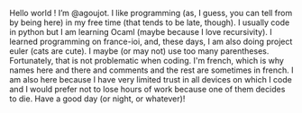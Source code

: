 Hello world ! I’m @agoujot. I like programming (as, I guess, you can tell from by being here) in my free time (that tends to be late, though). I usually code in python but I am learning Ocaml (maybe because I love recursivity). I learned programming on france-ioi, and, these days, I am also doing project euler (cats are cute). I maybe (or may not) use too many parentheses. Fortunately, that is not problematic when coding. I'm french, which is why names here and there and comments and the rest are sometimes in french. I am also here because I have very limited trust in all devices on which I code and I would prefer not to lose hours of work because one of them decides to die. Have a good day (or night, or whatever)!
